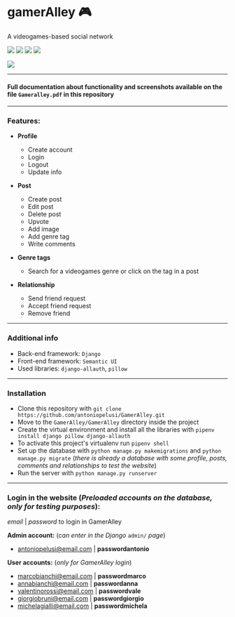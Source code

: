 # gamerAlley :video_game:
A videogames-based social network


![](https://img.shields.io/badge/HTML-red) ![](https://img.shields.io/badge/Python-blue) ![](https://img.shields.io/badge/Javascript-yellow) ![](https://img.shields.io/badge/CSS-purple)

![](https://img.shields.io/badge/Open_Source-GPL--3.0-darkgreen)

---
#### Full documentation about functionality and screenshots available on the file `Gameralley.pdf` in this repository

---
### Features:
- **Profile**
    - Create account
    - Login
    - Logout
    - Update info
    

- **Post**
    - Create post
    - Edit post
    - Delete post
    - Upvote
    - Add image
    - Add genre tag
    - Write comments
    

- **Genre tags**
    - Search for a videogames genre or click on the tag in a post
    

- **Relationship**
    - Send friend request
    - Accept friend request
    - Remove friend

---
### Additional info
- Back-end framework: `Django`
- Front-end framework: `Semantic UI`
- Used libraries: `django-allauth`, `pillow`

---
### Installation
- Clone this repository with `git clone https://github.com/antoniopelusi/GamerAlley.git`
- Move to the `GamerAlley/GamerAlley` directory inside the project
- Create the virtual environment and install all the libraries with `pipenv install django pillow django-allauth`
- To activate this project's virtualenv run `pipenv shell`
- Set up the database with `python manage.py makemigrations` and `python manage.py migrate` (_there is already a database with some profile, posts, comments and relationships to test the website_)
- Run the server with `python manage.py runserver`

---
### Login in the website (_Preloaded accounts on the database, only for testing purposes_):
_email_ | _password_ to login in GamerAlley

**Admin account:** (_can enter in the Django_ `admin/` _page_)
- antoniopelusi@email.com | **passwordantonio**


**User accounts:** (_only for GamerAlley login_)
- marcobianchi@email.com | **passwordmarco**
- annabianchi@email.com | **passwordanna**
- valentinorossi@email.com | **passwordvale**
- giorgiobruni@email.com | **passwordgiorgio**
- michelagialli@email.com | **passwordmichela**
